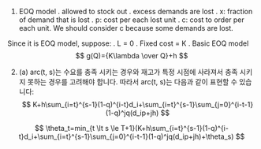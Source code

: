 1. EOQ model
. allowed to stock out
. excess demands are lost
. x: fraction of demand that is lost
. p: cost per each lost unit
. c: cost to order per each unit. We should consider c because some demands are lost.

Since it is EOQ model, suppose:
. L = 0
. Fixed   cost = K
. 
Basic EOQ model
$$
g(Q)={K\lambda \over Q}+h
$$ 

2. (a) arc(t, s)는 수요를 충족 시키는 경우와 재고가 특정 시점에 사라져서 충족 시키지 못하는 경우를 고려해야 합니다. 따라서 arc(t, s)는 다음과 같이 표현할 수 있습니다:
$$
K+h\sum_{i=t}^{s-1}(1-q)^{i-t}d_i+\sum_{i=t}^{s-1}\sum_{j=0}^{i-t-1}(1-q)^jq(d_ip+jh)
$$

$$
\theta_t=min_{t \lt s \le T+1}(K+h\sum_{i=t}^{s-1}(1-q)^{i-t}d_i+\sum_{i=t}^{s-1}\sum_{j=0}^{i-t-1}(1-q)^jq(d_ip+jh)+\theta_s)
$$

<!--stackedit_data:
eyJoaXN0b3J5IjpbNDI3MzExODA2LDEzNTM2NDk0MTYsMTY1Mj
Q5NzM2OSwtNjE3NzQxNzMzLC0xNzQ3MzEyNjc3LC0xMzgxNjQz
OTExLC02MDk2MDU1MzhdfQ==
-->